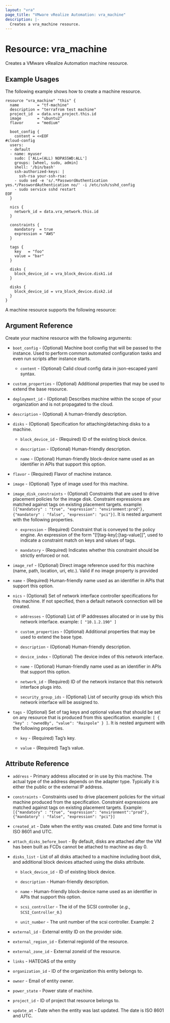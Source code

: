```yaml
---
layout: "vra"
page_title: "VMware vRealize Automation: vra_machine"
description: |-
  Creates a vra_machine resource.
---
```


# Resource: vra_machine

Creates a VMware vRealize Automation machine resource.

## Example Usages

The following example shows how to create a machine resource.

```hcl
resource "vra_machine" "this" {
  name        = "tf-machine"
  description = "terrafrom test machine"
  project_id  = data.vra_project.this.id
  image       = "ubuntu2"
  flavor      = "medium"

  boot_config {
    content = <<EOF
#cloud-config
  users:
  - default
  - name: myuser
    sudo: ['ALL=(ALL) NOPASSWD:ALL']
    groups: [wheel, sudo, admin]
    shell: '/bin/bash'
    ssh-authorized-keys: |
      ssh-rsa your-ssh-rsa:
    - sudo sed -e 's/.*PasswordAuthentication yes.*/PasswordAuthentication no/' -i /etc/ssh/sshd_config
    - sudo service sshd restart
EOF
  }

  nics {
    network_id = data.vra_network.this.id
  }

  constraints {
    mandatory  = true
    expression = "AWS"
  }

  tags {
    key   = "foo"
    value = "bar"
  }

  disks {
    block_device_id = vra_block_device.disk1.id
  }

  disks {
    block_device_id = vra_block_device.disk2.id
  }
}
```
A machine resource supports the following resource:

## Argument Reference

Create your machine resource with the following arguments:

* `boot_config` - (Optional)  Machine boot config that will be passed to the instance. Used to perform common automated configuration tasks and even run scripts after instance starts.

    * `content` - (Optional) Calid cloud config data in json-escaped yaml syntax.

* `custom_properties` - (Optional) Additional properties that may be used to extend the base resource.

* `deployment_id` - (Optional) Describes machine within the scope of your organization and is not propagated to the cloud.

* `description` - (Optional) A human-friendly description.

* `disks` - (Optional) Specification for attaching/detaching disks to a machine.

    * `block_device_id` - (Required) ID of the existing block device.

    * `description` - (Optional) Human-friendly description.

    * `name` - (Optional) Human-friendly block-device name used as an identifier in APIs that support this option.

* `flavor` - (Required) Flavor of machine instance.

* `image` - (Optional) Type of image used for this machine.

* `image_disk_constraints` - (Optional) Constraints that are used to drive placement policies for the image disk. Constraint expressions are matched against tags on existing placement targets. example: `[{"mandatory" : "true", "expression": "environment:prod"}, {"mandatory" : "false", "expression": "pci"}]`. It is nested argument with the following properties.

    * `expression` - (Required) Constraint that is conveyed to the policy engine. An expression of the form "[!]tag-key[:[tag-value]]", used to indicate a constraint match on keys and values of tags.

    * `mandatory` - (Required) Indicates whether this constraint should be strictly enforced or not.

* `image_ref` - (Optional) Direct image reference used for this machine (name, path, location, uri, etc.). Valid if no image property is provided

* `name` - (Required) Human-friendly name used as an identifier in APIs that support this option.

* `nics` - (Optional) Set of network interface controller specifications for this machine. If not specified, then a default network connection will be created.

    * `addresses` - (Optional) List of IP addresses allocated or in use by this network interface.
                    example: `[ "10.1.2.190" ]`

    * `custom_properties` - (Optional) Additional properties that may be used to extend the base type.

    * `description` - (Optional) Human-friendly description.

    * `device_index` - (Optional) The device index of this network interface.

    * `name` - (Optional) Human-friendly name used as an identifier in APIs that support this option.

    * `network_id` - (Required) ID of the network instance that this network interface plugs into.

    * `security_group_ids` - (Optional) List of security group ids which this network interface will be assigned to.

* `tags` - (Optional) Set of tag keys and optional values that should be set on any resource that is produced from this specification. example: `[ { "key" : "ownedBy", "value": "Rainpole" } ]`. It is nested argument with the following properties.

    * `key` - (Required) Tag’s key.

    * `value` - (Required) Tag’s value.

## Attribute Reference

* `address` - Primary address allocated or in use by this machine. The actual type of the address depends on the adapter type. Typically it is either the public or the external IP address.

* `constraints` - Constraints used to drive placement policies for the virtual machine produced from the specification. Constraint expressions are matched against tags on existing placement targets.
Example: `[{"mandatory" : "true", "expression": "environment":"prod"}, {"mandatory" : "false", "expression": "pci"}]`

* `created_at` - Date when the entity was created. Date and time format is ISO 8601 and UTC.

* `attach_disks_before_boot` - By default, disks are attached after the VM has been built as FCDs cannot be attached to machine as day 0.

* `disks_list` - List of all disks attached to a machine including boot disk, and additional block devices attached using the disks attribute.

    * `block_device_id` - ID of existing block device.

    * `description` - Human-friendly description.

    * `name` - Human-friendly block-device name used as an identifier in APIs that support this option.

    * `scsi_controller` - The id of the SCSI controller (_e.g_., `SCSI_Controller_0`.)

    * `unit_number` - The unit number of the scsi controller. Example: 2

* `external_id` - External entity ID on the provider side.

* `external_region_id` - External regionId of the resource.

* `external_zone_id` - External zoneId of the resource.

* `links` - HATEOAS of the entity

* `organization_id` - ID of the organization this entity belongs to.

* `owner` - Email of entity owner.

* `power_state` - Power state of machine.

* `project_id` - ID of project that resource belongs to.

* `update_at` - Date when the entity was last updated. The date is ISO 8601 and UTC.
